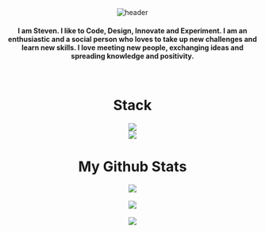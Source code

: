 <!-- HEADER-->
<div align="center" width="100">
<img src="https://capsule-render.vercel.app/api?color=1a3440&height=250&section=header&text=Steven%20Romero%20(1900Iam)&fontSize=30&type=waving&fontColor=fefefe&animation=fadeIn"
alt="header"/>

</div>


  <h4 align="center">I am Steven. I like to Code, Design, Innovate and Experiment. I am an enthusiastic and a social person who loves to take up new challenges and learn new skills. I love meeting new people, exchanging ideas and spreading knowledge and positivity.</h4>
<br>


<!-- STACK -->
<div align="center" width="100">
  <h1>Stack</h1>


<div align="center">
  <img src="https://skillicons.dev/icons?i=github,c,javascript,typescript,java" /><br>
  <img src="https://skillicons.dev/icons?i=mysql,html,css,vscode,figma,git" />
</div>


<!-- STATS -->
<div align="center" width="100">
  <h1>My Github Stats</h1>




<p align="center">
<img align="center" src="https://github-readme-stats.vercel.app/api/top-langs/?username=1900Iam&layout=compact&count_private=true&theme=github_white&langs_count=5">
<br>
<br>
<img align="center" src="https://github-readme-stats.vercel.app/api?username=1900Iam&count_private=true&show_icons=trueline_height=21&theme=github_white">	
<br>
<br>
<img align="center" src="https://github-readme-streak-stats.herokuapp.com/?user=1900Iam&theme=github_white">
</p>
